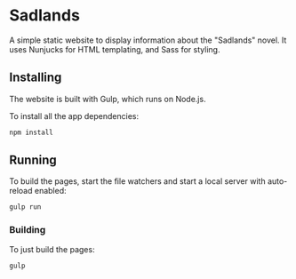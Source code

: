 # Sadlands

A simple static website to display information about the "Sadlands" novel.
It uses Nunjucks for HTML templating, and Sass for styling.

## Installing

The website is built with Gulp, which runs on Node.js.

To install all the app dependencies:

```bash
npm install
```

## Running

To build the pages, start the file watchers and start a local server with
auto-reload enabled:

```bash
gulp run
```

### Building

To just build the pages:

```bash
gulp
```
